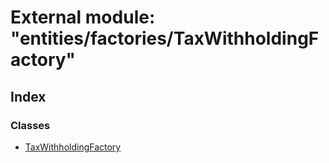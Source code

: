 # External module: "entities/factories/TaxWithholdingFactory"

## Index

### Classes

- [TaxWithholdingFactory](../classes/_entities_factories_taxwithholdingfactory_.taxwithholdingfactory.md)
